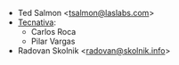 - Ted Salmon \<<tsalmon@laslabs.com>\>
- [Tecnativa](https://www.tecnativa.com):
  - Carlos Roca
  - Pilar Vargas
- Radovan Skolnik \<<radovan@skolnik.info>\>
